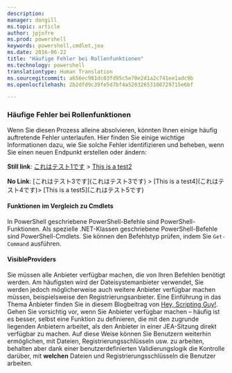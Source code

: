```yaml
---
description: 
manager: dongill
ms.topic: article
author: jpjofre
ms.prod: powershell
keywords: powershell,cmdlet,jea
ms.date: 2016-06-22
title: "Häufige Fehler bei Rollenfunktionen"
ms.technology: powershell
translationtype: Human Translation
ms.sourcegitcommit: a656ec981dc03fd95c5e70e2d1a2c741ee1adc9b
ms.openlocfilehash: 2b2dfd9c39fe5d7bf4a52032653108729715e6bf

---
```


### Häufige Fehler bei Rollenfunktionen
Wenn Sie diesen Prozess alleine absolvieren, könnten Ihnen einige häufig auftretende Fehler unterlaufen.
Hier finden Sie einige wichtige Informationen dazu, wie Sie solche Fehler identifizieren und beheben, wenn Sie einen neuen Endpunkt erstellen oder ändern:

**Still link**: [これはテスト1です](これはテスト1です) > [This is a test2]( これはテスト2です ) 

**No Link**: [これはテスト3です]\(これはテスト3です\) > &#91;This is a test4&#93;(これはテスト4です)> [This is a test5]&#40;これはテスト5です&#41;



#### Funktionen im Vergleich zu Cmdlets
In PowerShell geschriebene PowerShell-Befehle sind PowerShell-Funktionen.
Als spezielle .NET-Klassen geschriebene PowerShell-Befehle sind PowerShell-Cmdlets.
Sie können den Befehlstyp prüfen, indem Sie `Get-Command` ausführen.

#### VisibleProviders
Sie müssen alle Anbieter verfügbar machen, die von Ihren Befehlen benötigt werden.
Am häufigsten wird der Dateisystemanbieter verwendet, Sie werden jedoch möglicherweise auch weitere Anbieter verfügbar machen müssen, beispielsweise den Registrierungsanbieter.
Eine Einführung in das Thema Anbieter finden Sie in diesem Blogbeitrag von [Hey, Scripting Guy!](http://blogs.technet.com/b/heyscriptingguy/archive/2015/04/20/find-and-use-windows-powershell-providers.aspx).
Gehen Sie vorsichtig vor, wenn Sie Anbieter verfügbar machen – häufig ist es besser, selbst eine Funktion zu definieren, die mit den zugrunde liegenden Anbietern arbeitet, als den Anbieter in einer JEA-Sitzung direkt verfügbar zu machen.
Auf diese Weise können Sie Benutzern weiterhin ermöglichen, mit Dateien, Registrierungsschlüsseln usw. zu arbeiten, behalten aber dank einer benutzerdefinierten Validierungslogik die Kontrolle darüber, mit **welchen** Dateien und Registrierungsschlüsseln die Benutzer arbeiten.




<!--HONumber=Oct16_HO1-->


